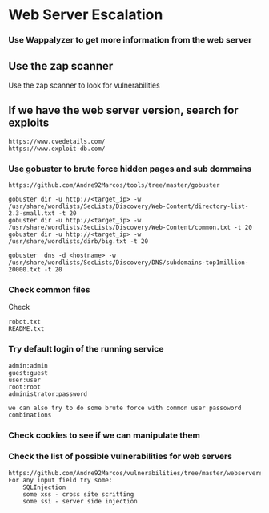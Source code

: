 # Web Server Escalation

### Use Wappalyzer to get more information from the web server

## Use the zap scanner

Use the zap scanner to look for vulnerabilities

## If we have the web server version, search for exploits

	https://www.cvedetails.com/
	https://www.exploit-db.com/

### Use gobuster to brute force hidden pages and sub dommains

	https://github.com/Andre92Marcos/tools/tree/master/gobuster

	gobuster dir -u http://<target_ip> -w /usr/share/wordlists/SecLists/Discovery/Web-Content/directory-list-2.3-small.txt -t 20
	gobuster dir -u http://<target_ip> -w /usr/share/wordlists/SecLists/Discovery/Web-Content/common.txt -t 20
	gobuster dir -u http://<target_ip> -w /usr/share/wordlists/dirb/big.txt -t 20

	gobuster  dns -d <hostname> -w /usr/share/wordlists/SecLists/Discovery/DNS/subdomains-top1million-20000.txt -t 20

### Check common files

Check

	robot.txt
	README.txt



### Try default login of the running service

	admin:admin
	guest:guest
	user:user
	root:root
	administrator:password

	we can also try to do some brute force with common user passoword combinations

### Check cookies to see if we can manipulate them


### Check the list of possible vulnerabilities for web servers

	https://github.com/Andre92Marcos/vulnerabilities/tree/master/webservers
	For any input field try some:
		SQLInjection
		some xss - cross site scritting
		some ssi - server side injection
